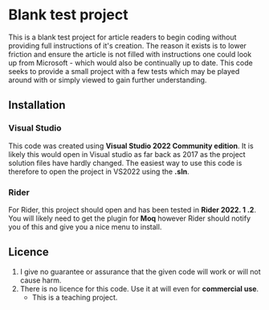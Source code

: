 # Blank test project
This is a blank test project for article readers to begin coding without providing full instructions of it's creation.
The reason it exists is to lower friction and ensure the article is not filled with instructions one could look up from Microsoft - which would also be continually up to date.
This code seeks to provide a small project with a few tests which may be played around with or simply viewed to gain further understanding.
## Installation
### Visual Studio
This code was created using **Visual Studio 2022 Community edition**. 
It is likely this would open in Visual studio as far back as 2017 as the project solution files have hardly changed. 
The easiest way to use this code is therefore to open the project in VS2022 using the **.sln**.
### Rider
For Rider, this project should open and has been tested in **Rider 2022. 1 .2**. You will likely need to get the plugin for **Moq** however Rider should notify you of this and give you a nice menu to install.
## Licence
1. I give no guarantee or assurance that the given code will work or will not cause harm.
2. There is no licence for this code. Use it at will even for **commercial use**.
   * This is a teaching project.
